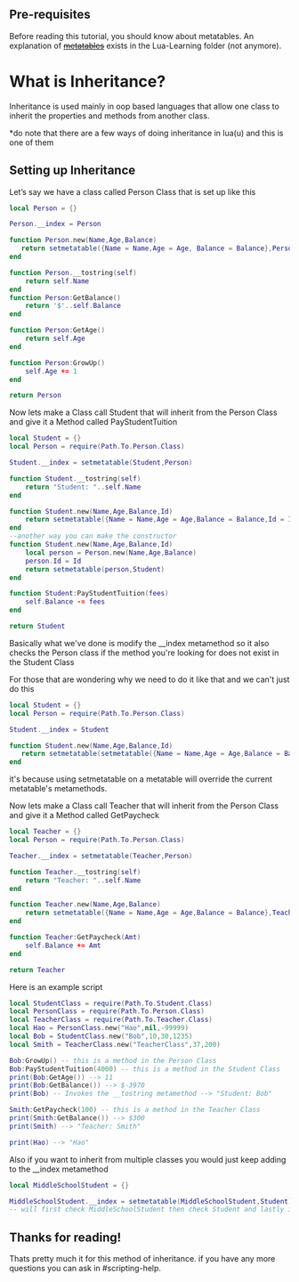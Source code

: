 ## Pre-requisites

Before reading this tutorial, you should know about metatables. An explanation of [~~metatables~~](https://docs.rodevs.com/Scripting/Advanced-Courses/metatables/) exists in the Lua-Learning folder (not anymore).

# What is Inheritance?

Inheritance is used mainly in oop based languages that allow one class to inherit the properties and methods from another class. 

*do note that there are a few ways of doing inheritance in lua(u) and this is one of them
## Setting up Inheritance

Let’s say we have a class called Person Class that is set up like this

```lua
local Person = {}

Person.__index = Person

function Person.new(Name,Age,Balance)
   return setmetatable({Name = Name,Age = Age, Balance = Balance},Person)
end

function Person.__tostring(self)
    return self.Name
end
function Person:GetBalance()
    return '$'..self.Balance
end

function Person:GetAge()
    return self.Age
end

function Person:GrowUp()
    self.Age += 1
end

return Person
```
Now lets make a Class call Student that will inherit from the Person Class and give it a Method called PayStudentTuition
```lua
local Student = {}
local Person = require(Path.To.Person.Class)

Student.__index = setmetatable(Student,Person)

function Student.__tostring(self)
    return "Student: "..self.Name
end

function Student.new(Name,Age,Balance,Id)
	return setmetatable({Name = Name,Age = Age,Balance = Balance,Id = Id},Student)
end
--another way you can make the constructor
function Student.new(Name,Age,Balance,Id)
    local person = Person.new(Name,Age,Balance)
    person.Id = Id
    return setmetatable(person,Student)
end

function Student:PayStudentTuition(fees)
    self.Balance -= fees
end

return Student
```
Basically what we've done is modify the __index metamethod so it also checks the Person class if the method you're looking for does not exist in the Student Class

For those that are wondering why we need to do it like that and we can't just do this

```lua
local Student = {}
local Person = require(Path.To.Person.Class)

Student.__index = Student

function Student.new(Name,Age,Balance,Id)
   return setmetatable(setmetatable({Name = Name,Age = Age,Balance = Balance,Id = Id},Person),Student)
end
```

it's because using setmetatable on a metatable will override the current metatable's metamethods.


Now lets make a Class call Teacher that will inherit from the Person Class and give it a Method called GetPaycheck
```lua
local Teacher = {}
local Person = require(Path.To.Person.Class)

Teacher.__index = setmetatable(Teacher,Person)

function Teacher.__tostring(self)
    return "Teacher: "..self.Name
end

function Teacher.new(Name,Age,Balance)
    return setmetatable({Name = Name,Age = Age,Balance = Balance},Teacher)
end

function Teacher:GetPaycheck(Amt)
    self.Balance += Amt
end

return Teacher
```

Here is an example script 

```lua
local StudentClass = require(Path.To.Student.Class)
local PersonClass = require(Path.To.Person.Class)
local TeacherClass = require(Path.To.Teacher.Class)
local Hao = PersonClass.new("Hao",nil,-99999)
local Bob = StudentClass.new("Bob",10,30,1235)
local Smith = TeacherClass.new("TeacherClass",37,200)

Bob:GrowUp() -- this is a method in the Person Class
Bob:PayStudentTuition(4000) -- this is a method in the Student Class
print(Bob:GetAge()) --> 11 
print(Bob:GetBalance()) --> $-3970
print(Bob) -- Invokes the __tostring metamethod --> "Student: Bob"

Smith:GetPaycheck(100) -- this is a method in the Teacher Class
print(Smith:GetBalance()) --> $300
print(Smith) --> "Teacher: Smith"

print(Hao) --> "Hao"

```

Also if you want to inherit from multiple classes you would just keep adding to the __index metamethod 

```lua
local MiddleSchoolStudent = {}

MiddleSchoolStudent.__index = setmetatable(MiddleSchoolStudent,Student)
-- will first check MiddleSchoolStudent then check Student and lastly it will check Person class if a key dose not exist 
```

## Thanks for reading!
Thats pretty much it for this method of inheritance. if you have any more questions you can ask in #scripting-help.
